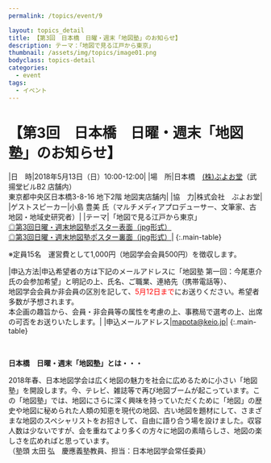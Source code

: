 ```yaml
---
permalink: /topics/event/9

layout: topics_detail
title: 【第3回　日本橋　日曜・週末「地図塾」のお知らせ】
description: テーマ：「地図で見る江戸から東京」
thumbnail: /assets/img/topics/image01.png
bodyclass: topics-detail
categories:
  - event
tags:
  - イベント
---
```


# 【第3回　日本橋　日曜・週末「地図塾」のお知らせ】

|日　時|2018年5月13日（日）10:00-12:00|
|場　所|日本橋　[(株)ぶよお堂](http://www.buyodoshop.com/)（武揚堂ビルB2 店舗内）<br>東京都中央区日本橋3-8-16 地下2階 地図実店舗内|
|協　力|株式会社　ぶよお堂|
|ゲストスピーカー|小島 豊美 氏（マルチメディアプロデューサー、文筆家、古地図・地域史研究者）|
|テーマ|「地図で見る江戸から東京」<br>[◎第3回日曜・週末地図塾ポスター表面（jpg形式）](../../archive/file/program/chizujuku3rd1.jpg)<br>[◎第3回日曜・週末地図塾ポスター裏面（jpg形式）](../../archive/file/program/chizujuku3rd2.jpg)|
{:.main-table}

※定員15名　運営費として1,000円（地図学会会員500円）を徴収します。

|申込方法|申込希望者の方は下記のメールアドレスに「地図塾 第一回：今尾恵介氏の会参加希望」と明記の上、氏名、ご職業、連絡先（携帯電話等）、<br>地図学会会員か非会員の区別を記して、<font color="#ff0000">5月12日まで</font>にお送りください。希望者多数が予想されます。<br>本企画の趣旨から、会員・非会員等の属性を考慮の上、事務局で選考の上、出席の可否をお送りいたします。|
|申込メールアドレス|[mapota@keio.jp](<mailto:mapota@keio.jp>)|
{:.main-table}

<br>

**日本橋　日曜・週末「地図塾」とは・・・**

2018年春、日本地図学会は広く地図の魅力を社会に広めるために小さい「地図塾」を開設します。今、テレビ、雑誌等で再び地図ブームが起こっています。この「地図塾」では、地図にさらに深く興味を持っていただくために「地図」の歴史や地図に秘められた人類の知恵を現代の地図、古い地図を題材にして、さまざまな地図のスペシャリストをお招きして、自由に語り合う場を設けました。収容人数は少ないですが、会を重ねてより多くの方々に地図の素晴らしさ、地図の楽しさを広めればと思っています。<br>
（塾頭 太田 弘　慶應義塾教員、担当：日本地図学会常任委員）
